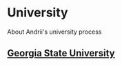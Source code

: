 # University

About Andrii's university process

## [Georgia State University](https://www.gsu.edu/)
